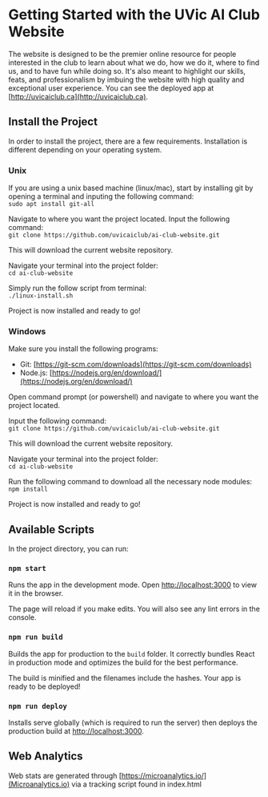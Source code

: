 # Getting Started with the UVic AI Club Website

The website is designed to be the premier online resource for people interested in the club to learn about what we do, how we do it, where to find us, and to have fun while doing so. It's also meant to highlight our skills, feats, and professionalism by imbuing the website with high quality and exceptional user experience. You can see the deployed app at [http://uvicaiclub.ca](http://uvicaiclub.ca).

## Install the Project

In order to install the project, there are a few requirements. Installation is different depending on your operating system.

### Unix 
If you are using a unix based machine (linux/mac), start by installing git by opening a terminal and inputing the following command:<br />
`sudo apt install git-all`

Navigate to where you want the project located. Input the following command:<br />
`git clone https://github.com/uvicaiclub/ai-club-website.git`

This will download the current website repository.

Navigate your terminal into the project folder:<br />
`cd ai-club-website`

Simply run the follow script from terminal:<br />
`./linux-install.sh`

Project is now installed and ready to go!

### Windows
Make sure you install the following programs:
- Git: [https://git-scm.com/downloads](https://git-scm.com/downloads)
- Node.js: [https://nodejs.org/en/download/](https://nodejs.org/en/download/)

Open command prompt (or powershell) and navigate to where you want the project located. 

Input the following command:<br />
`git clone https://github.com/uvicaiclub/ai-club-website.git` 
 
This will download the current website repository.

Navigate your terminal into the project folder:<br />
`cd ai-club-website`

Run the following command to download all the necessary node modules: <br />
`npm install`

Project is now installed and ready to go!

## Available Scripts

In the project directory, you can run:

### `npm start`

Runs the app in the development mode. Open [http://localhost:3000](http://localhost:3000) to view it in the browser.

The page will reload if you make edits. You will also see any lint errors in the console.

### `npm run build`

Builds the app for production to the `build` folder. It correctly bundles React in production mode and optimizes the build for the best performance.

The build is minified and the filenames include the hashes. Your app is ready to be deployed!

### `npm run deploy`

Installs serve globally (which is required to run the server) then deploys the production build at [http://localhost:3000](http://localhost:3000).

## Web Analytics

Web stats are generated through [https://microanalytics.io/](Microanalytics.io) via a tracking script found in index.html
